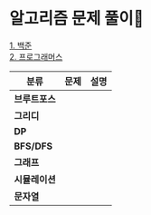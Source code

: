 # 알고리즘 문제 풀이🧐
[1. 백준](https://www.acmicpc.net/)<br>
[2. 프로그래머스](https://programmers.co.kr/)<br>

|분류|문제|설명|
|---|---|---|
|**브루트포스**|||
|**그리디**|||
|**DP**|||
|**BFS/DFS**|||
|**그래프**|||
|**시뮬레이션**|||
|**문자열**|||
